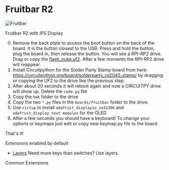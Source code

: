 # Fruitbar R2

![Fruitbar](https://volcano.newts.org/wp-content/uploads/sites/2/2023/09/image-1024x305.png)

Fruitbar R2 with IPS Display

0. Remove the back plate to access the boot button on the back of the board.  It is the button closest to the USB. Press and hold the button, plug the board in, then release the button.  You will see a RPI-RP2 drive.  Drag or copy the [flash_nuke.uf2](https://cdn-learn.adafruit.com/assets/assets/000/099/419/original/flash_nuke.uf2). After a few moments the RPI-RP2 drive will reappear.
1. Install Circuitpython for the Solder Party Stamp board from here: https://circuitpython.org/board/solderparty_rp2040_stamp/ by dragging or copying the UF2 to the drive like the previous step.
2. After about 20 seconds it will reboot again and now a CIRCUITPY drive will show up.  Delete the `code.py` file
3. Copy the `kmk` folder to the drive
4. Copy the two `*.py` files in the `boards/fruitbar` folder to the drive.
5. Use `circup` to install `adafruit_displayio_ssd1306` and `adafruit_display_text modules` for the OLED
6. After a few seconds you should have a keyboard!  To change your options or keymaps just edit or copy new keymap.py file to the board.  

That's it!


Extensions enabled by default  
- [Layers](/docs/en/layers.md) Need more keys than switches? Use layers.


Common Extensions



